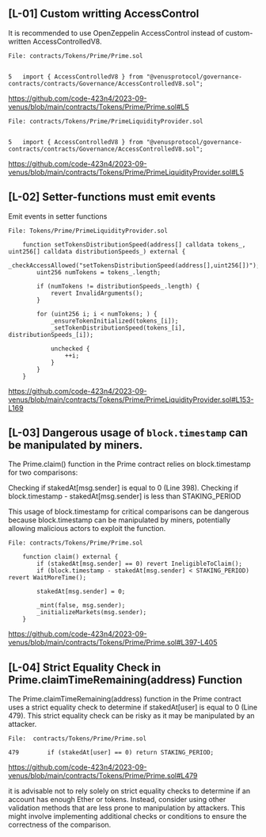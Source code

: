 ## [L-01] Custom writting AccessControl

It is recommended to use OpenZeppelin AccessControl instead of custom-written AccessControlledV8.

```solidity
File: contracts/Tokens/Prime/Prime.sol


5   import { AccessControlledV8 } from "@venusprotocol/governance-contracts/contracts/Governance/AccessControlledV8.sol";
```

https://github.com/code-423n4/2023-09-venus/blob/main/contracts/Tokens/Prime/Prime.sol#L5

```solidity
File: contracts/Tokens/Prime/PrimeLiquidityProvider.sol


5   import { AccessControlledV8 } from "@venusprotocol/governance-contracts/contracts/Governance/AccessControlledV8.sol";
```

https://github.com/code-423n4/2023-09-venus/blob/main/contracts/Tokens/Prime/PrimeLiquidityProvider.sol#L5

## [L-02] Setter-functions must emit events

Emit events in setter functions

```solidity
File: Tokens/Prime/PrimeLiquidityProvider.sol

    function setTokensDistributionSpeed(address[] calldata tokens_, uint256[] calldata distributionSpeeds_) external {
        _checkAccessAllowed("setTokensDistributionSpeed(address[],uint256[])");
        uint256 numTokens = tokens_.length;

        if (numTokens != distributionSpeeds_.length) {
            revert InvalidArguments();
        }

        for (uint256 i; i < numTokens; ) {
            _ensureTokenInitialized(tokens_[i]);
            _setTokenDistributionSpeed(tokens_[i], distributionSpeeds_[i]);

            unchecked {
                ++i;
            }
        }
    }
```

https://github.com/code-423n4/2023-09-venus/blob/main/contracts/Tokens/Prime/PrimeLiquidityProvider.sol#L153-L169

## [L-03] Dangerous usage of `block.timestamp` can be manipulated by miners.

The Prime.claim() function in the Prime contract relies on block.timestamp for two comparisons:

Checking if stakedAt[msg.sender] is equal to 0 (Line 398).
Checking if block.timestamp - stakedAt[msg.sender] is less than STAKING_PERIOD

This usage of block.timestamp for critical comparisons can be dangerous because block.timestamp can be manipulated by miners, potentially allowing malicious actors to exploit the function.

```solidity
File: contracts/Tokens/Prime/Prime.sol

    function claim() external {
        if (stakedAt[msg.sender] == 0) revert IneligibleToClaim();
        if (block.timestamp - stakedAt[msg.sender] < STAKING_PERIOD) revert WaitMoreTime();

        stakedAt[msg.sender] = 0;

        _mint(false, msg.sender);
        _initializeMarkets(msg.sender);
    }
```

https://github.com/code-423n4/2023-09-venus/blob/main/contracts/Tokens/Prime/Prime.sol#L397-L405

## [L-04] Strict Equality Check in Prime.claimTimeRemaining(address) Function

The Prime.claimTimeRemaining(address) function in the Prime contract uses a strict equality check to determine if stakedAt[user] is equal to 0 (Line 479). This strict equality check can be risky as it may be manipulated by an attacker.

```solidity
File:  contracts/Tokens/Prime/Prime.sol

479        if (stakedAt[user] == 0) return STAKING_PERIOD;
```

https://github.com/code-423n4/2023-09-venus/blob/main/contracts/Tokens/Prime/Prime.sol#L479

it is advisable not to rely solely on strict equality checks to determine if an account has enough Ether or tokens. Instead, consider using other validation methods that are less prone to manipulation by attackers. This might involve implementing additional checks or conditions to ensure the correctness of the comparison.
